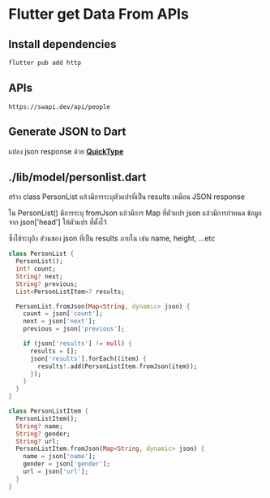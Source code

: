 # Flutter get Data From APIs

## Install dependencies

```Dart
flutter pub add http
```
## APIs
    https://swapi.dev/api/people

## Generate JSON to Dart
แปลง json response ด้วย <strong><a href="https://app.quicktype.io/">QuickType</a></strong>

## ./lib/model/personlist.dart
<p>สร้าง class PersonList แล้วมีการระบุตัวแปรที่เป็น results เหมือน JSON response</p>
<p>ใน PersonList() มีการระบุ fromJson แล้วมีการ Map<String, dynamic> ที่ตัวแปร json แล้วมีการกำหนด ข้อมูลจาก json['head'] ให้ตัวแปร ที่ตั้งไว้ </p>
<p>ซึ่งใช้ระบุถึง ส่วนของ json ที่เป็น results ภายใน เช่น name, height, ...etc</p>

```Dart
class PersonList {
  PersonList();
  int? count;
  String? next;
  String? previous;
  List<PersonListItem>? results;

  PersonList.fromJson(Map<String, dynamic> json) {
    count = json['count'];
    next = json['next'];
    previous = json['previous'];

    if (json['results'] != null) {
      results = [];
      json['results'].forEach((item) {
        results!.add(PersonListItem.fromJson(item));
      });
    }
  }
}

class PersonListItem {
  PersonListItem();
  String? name;
  String? gender;
  String? url;
  PersonListItem.fromJson(Map<String, dynamic> json) {
    name = json['name'];
    gender = json['gender'];
    url = json['url'];
  }
}

```